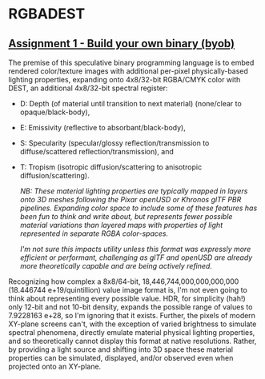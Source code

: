 # RGBADEST
## [Assignment 1 - Build your own binary (byob)](https://github.com/charlieroberts/imgd-5010-s24/blob/main/assignment1-binary.md)

The premise of this speculative binary programming language is to embed rendered color/texture images with additional per-pixel physically-based lighting properties, expanding onto 4x8/32-bit RGBA/CMYK color with DEST, an additional 4x8/32-bit spectral register: 
- D: Depth (of material until transition to next material) (none/clear to opaque/black-body),
- E: Emissivity (reflective to absorbant/black-body), 
- S: Specularity (specular/glossy reflection/transmission to diffuse/scattered reflection/transmission), and
- T: Tropism (isotropic diffusion/scattering to anisotropic diffusion/scattering). 

  *NB: These material lighting properties are typically mapped in layers onto 3D meshes following the Pixar openUSD or Khronos glTF PBR pipelines. Expanding color space to include some of these features has been fun to think and write about, but represents fewer possible material variations than layered maps with properties of light represented in separate RGBA color-spaces.*

  *I'm not sure this impacts utility unless this format was expressly more efficient or performant, challenging as glTF and openUSD are already more theoretically capable and are being actively refined.*

Recognizing how complex a 8x8/64-bit, 18,446,744,000,000,000,000 (18.446744 e+19/quintillion) value image format is, I'm not even going to think about representing every possible value. HDR, for simplicity (hah!) only 12-bit and not 10-bit density, expands the possible range of values to 7.9228163 e+28, so I'm ignoring that it exists. Further, the pixels of modern XY-plane screens can't, with the exception of varied brightness to simulate spectral phenomena, directly emulate material physical lighting properties, and so theoretically cannot display this format at native resolutions. Rather, by providing a light source and shifting into 3D space these material properties can be simulated, displayed, and/or observed even when projected onto an XY-plane.
